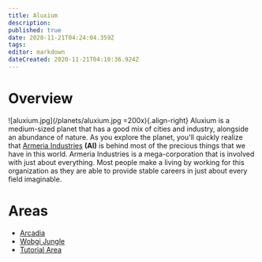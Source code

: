 ```yaml
---
title: Aluxium
description: 
published: true
date: 2020-11-21T04:24:04.359Z
tags: 
editor: markdown
dateCreated: 2020-11-21T04:10:36.924Z
---
```


# Overview
![aluxium.jpg](/planets/aluxium.jpg =200x){.align-right}
Aluxium is a medium-sized planet that has a good mix of cities and industry, alongside an abundance of nature. As you explore the planet, you'll quickly realize that [Armeria Industries](/world/corporations/armeria-industries) **(AI)** is behind most of the precious things that we have in this world. Armeria Industries is a mega-corporation that is involved with just about everything. Most people make a living by working for this organization as they are able to provide stable careers in just about every field imaginable.
# Areas
- [Arcadia](/world/planets/aluxium/arcadia)
- [Wobgi Jungle](/world/planets/aluxium/wobgi-jungle)
- [Tutorial Area](/world/planets/aluxium/tutorial-area)